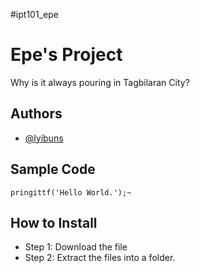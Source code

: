 #ipt101_epe

# Epe's Project

Why is it always pouring in Tagbilaran City?

## Authors

- [@lyibuns](https://github.com/lyibuns) 

## Sample Code

`pringittf('Hello World.');~`

## How to Install

- Step 1: Download the file
- Step 2: Extract the files into a folder.

